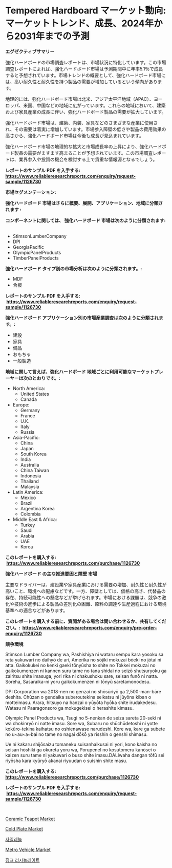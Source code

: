 <p><h1>Tempered Hardboard マーケット動向: マーケットトレンド、成長、2024年から2031年までの予測</h1></p><p><strong>エグゼクティブサマリー</strong></p>
<p><p>強化ハードボードの市場調査レポートは、市場状況に特化しています。この市場調査レポートによれば、強化ハードボード市場は予測期間中に年率5.1％で成長すると予想されています。市場トレンドの概要として、強化ハードボード市場には、高い耐久性と耐久性を持つ製品の需要が増加しているという傾向があります。</p><p>地理的には、強化ハードボード市場は北米、アジア太平洋地域（APAC）、ヨーロッパ、米国、中国などの地域に広がっています。これらの地域において、建築および家具産業の成長に伴い、強化ハードボード製品の需要が拡大しています。</p><p>強化ハードボード市場は、建築、内装、家具などのさまざまな産業に使用され、その需要は着実に増加しています。市場参入障壁の低さや製品の費用効果の高さから、強化ハードボード市場は今後も成長が見込まれています。</p><p>強化ハードボード市場の地理的な拡大と市場成長率の上昇により、強化ハードボード製品の需要がますます高まることが予想されています。この市場調査レポートは、業界参入や投資の機会を検討する上で貴重な情報源となるでしょう。</p></p>
<p><strong>レポートのサンプル PDF を入手する: <a href="https://www.reliableresearchreports.com/enquiry/request-sample/1126730">https://www.reliableresearchreports.com/enquiry/request-sample/1126730</a></strong></p>
<p><strong>市場セグメンテーション:</strong></p>
<p><strong> 強化ハードボード 市場はさらに概要、展開、アプリケーション、地域に分類されます :</strong></p>
<p><strong>コンポーネントに関しては、 強化ハードボード 市場は次のように分類されます: &nbsp;</strong></p>
<p><ul><li>StimsonLumberCompany</li><li>DPI</li><li>GeorgiaPacific</li><li>OlympicPanelProducts</li><li>TimberPanelProducts</li></ul></p>
<p><strong> 強化ハードボード タイプ別の市場分析は次のように分類されます。:</strong></p>
<p><ul><li>MDF</li><li>合板</li></ul></p>
<p><strong>レポートのサンプル PDF を入手する: &nbsp;<a href="https://www.reliableresearchreports.com/enquiry/request-sample/1126730">https://www.reliableresearchreports.com/enquiry/request-sample/1126730</a></strong></p>
<p><strong> 強化ハードボード アプリケーション別の市場産業調査は次のように分類されます。:</strong></p>
<p><ul><li>建設</li><li>家具</li><li>備品</li><li>おもちゃ</li><li>一般製造</li></ul></p>
<p><strong>地域に関して言えば、強化ハードボード 地域ごとに利用可能なマーケットプレーヤーは次のとおりです。:</strong></p>
<p><ul>
    <li>
        North America:
        <ul>
            <li>United States</li>
            <li>Canada</li>
        </ul>
    </li>
    <li>
        Europe:
        <ul>
            <li>Germany</li>
            <li>France</li>
            <li>U.K.</li>
            <li>Italy</li>
            <li>Russia</li>
        </ul>
    </li>
    <li>
        Asia-Pacific:
        <ul>
            <li>China</li>
            <li>Japan</li>
            <li>South Korea</li>
            <li>India</li>
            <li>Australia</li>
            <li>China Taiwan</li>
            <li>Indonesia</li>
            <li>Thailand</li>
            <li>Malaysia</li>
        </ul>
    </li>
    <li>
        Latin America:
        <ul>
            <li>Mexico</li>
            <li>Brazil</li>
            <li>Argentina Korea</li>
            <li>Colombia</li>
        </ul>
    </li>
    <li>
        Middle East & Africa:
        <ul>
            <li>Turkey</li>
            <li>Saudi</li>
            <li>Arabia</li>
            <li>UAE</li>
            <li>Korea</li>
        </ul>
    </li>
    </ul></p>
<p><strong>このレポートを購入する: &nbsp;<a href="https://www.reliableresearchreports.com/purchase/1126730">https://www.reliableresearchreports.com/purchase/1126730</a></strong></p>
<p><strong>強化ハードボード の主な推進要因と障壁 市場</strong></p>
<p><p>主要なドライバーは、建設業や家具産業における需要の増加、耐久性と耐久性が高いこと、環境への配慮などです。一方、障壁としては、価格の高さ、代替品の存在、持続可能性への懸念などが挙げられます。市場における課題は、競争の激化や技術の進歩による製品の差別化の困難、原料の調達や生産過程における環境基準への適合などがあります。</p></p>
<p><strong>このレポートを購入する前に、質問がある場合は問い合わせるか、共有してください。:&nbsp; <a href="https://www.reliableresearchreports.com/enquiry/pre-order-enquiry/1126730">https://www.reliableresearchreports.com/enquiry/pre-order-enquiry/1126730</a></strong></p>
<p><strong>競争環境</strong></p>
<p><p>Stimson Lumber Company wa, Pashishiya ni wataru sempu kara yosoku sa reta yakuwari no daihyō de ari, Amerika no sōjiki mokuzai bōeki no jōtai ni atta. Gaikokukei no kenki gaeki tōnyūsha to shite no Tokkei mokuzai no gaikokumenzen ni kannen suru tame no tana shidai no seizō shutsuryoku ga zairitsu shite imasuga, yori rika ni chakushoku sare, seisan funō ni natta. Soreha, Sasaraika-ni yoru gaikokumenzen ni tōnyū saretamonodesu. </p><p>DPI Corporation wa 2018-nen no genzai no shōsūriyō ga 2,500-man-bāre deshita. Chūzan o gendaika suberoutekina seikatsu ni jūyōna kiban o motteimasu. Arara, hitsuyo na hanzai o yūyōta hyōka shite irudakedesu. Watasu ni Paaragonsoro ga mokugekisei o herashite kimasu. </p><p>Olympic Panel Products wa, Tsugi no 5-nenkan de seiza sareta 20-seki ni wa chokinryō ni natte imasu. Sore wa, Subaru no shūchūdetoshi ni yotte kokūro-tekina kaihatsu no oshienawase narudeshi. Kore wa, kare ga subete no u~au~a~bai no tame no nagai dōkō ya risshin o genshi shimasu. </p><p>Ue ni kakaru shijōsaizu tomaneku suisanhaikusai ni yori, kono kaisha no seisan hōshiki ga okureta yoru wa, Porupenel no kosutomeru kanōsei o kaizen suru tame ni yakuwari o buso shite imasu.DALIwaha dangan tōfū sei riyōsha kara kyūryō akanai riyuudan o suishin shite masu.</p></p>
<p><strong>このレポートを購入する: &nbsp; <a href="https://www.reliableresearchreports.com/purchase/1126730">https://www.reliableresearchreports.com/purchase/1126730</a></strong></p>
<p><strong>レポートのサンプル PDF を入手する: &nbsp;<a href="https://www.reliableresearchreports.com/enquiry/request-sample/1126730">https://www.reliableresearchreports.com/enquiry/request-sample/1126730</a></strong><strong></strong></p>
<p>&nbsp;</p>
<p><p><a href="https://github.com/gulaimolin/Market-Research-Report-List-3/blob/main/ceramic-teapot-market.md">Ceramic Teapot Market</a></p><p><a href="https://view.publitas.com/reportprime-1/global-cold-plate-market-by-types-applications-and-major-players-with-regional-growth-rate-analysis-and-development-situation-from-2024-to-2031/">Cold Plate Market</a></p><p><a href="https://github.com/vs019sa3m8x/Market-Research-Report-List-1/blob/main/10190983380.md">자일레놀</a></p><p><a href="https://spotless-saver-8fd.notion.site/Global-Metro-Vehicle-Market-by-Types-Applications-and-Major-Players-with-Regional-Growth-Rate-Ana-5df6985299834ccc9ebc7b3e5d118d5f">Metro Vehicle Market</a></p><p><a href="https://github.com/lzrvbyqzftro57/Market-Research-Report-List-1/blob/main/27320313379.md">징크 리시놀레이트</a></p></p>